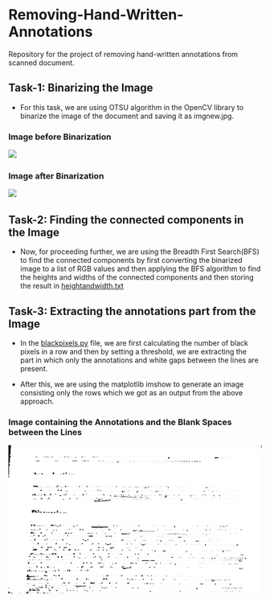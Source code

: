 # Removing-Hand-Written-Annotations
Repository for the project of removing hand-written annotations from scanned document.


## Task-1: Binarizing the Image

* For this task, we are using OTSU algorithm in the OpenCV library to binarize the image of the document and saving it as imgnew.jpg.

### Image before Binarization
<img src="imgchk.jpeg" width="50%" height="auto" data-rotate="90"/>

### Image after Binarization
<img src="imgnew.jpg" width="50%" height="auto"/>


## Task-2: Finding the connected components in the Image

* Now, for proceeding further, we are using the Breadth First Search(BFS) to find the connected components by first converting the binarized image to a list of RGB values and then applying the BFS algorithm to find the heights and widths of the connected components and then storing the result in <a href="heightandwidth.txt">heightandwidth.txt</a>

## Task-3: Extracting the annotations part from the Image

* In the <a href="blackpixels.py">blackpixels.py</a> file, we are first calculating the number of black pixels in a row and then by setting a threshold, we are extracting the part in which only the annotations and white gaps between the lines are present.

* After this, we are using the matplotlib imshow to generate an image consisting only the rows which we got as an output from the above approach.

### Image containing the Annotations and the Blank Spaces between the Lines
<img src="annotations.png">
